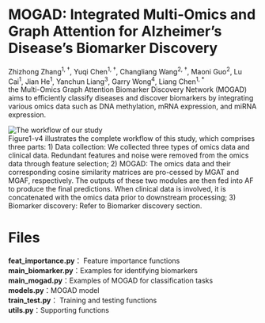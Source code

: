 # MOGAD: Integrated Multi-Omics and Graph Attention for Alzheimer’s Disease’s Biomarker Discovery
Zhizhong Zhang<sup>1, †</sup>, Yuqi Chen<sup>1, †</sup>, Changliang Wang<sup>2, †</sup>, Maoni Guo<sup>2</sup>, Lu Cai<sup>1</sup>, Jian He<sup>1</sup>, Yanchun Liang<sup>3</sup>, Garry Wong<sup>4</sup>, Liang Chen<sup>1, *</sup>  
the Multi-Omics Graph Attention Biomarker Discovery Network (MOGAD) aims to efficiently classify diseases and discover biomarkers by integrating various omics data such as DNA methylation, mRNA expression, and miRNA expression.  

![The workflow of our study](Figure1-v4.tiff)  
Figure1-v4 illustrates the complete workflow of this study, which comprises three parts: 1) Data collection: We collected three types of omics data and clinical data. Redundant features and noise were removed from the omics data through feature selection; 2) MOGAD: The omics data and their corresponding cosine similarity matrices are pro-cessed by MGAT and MGAF, respectively. The outputs of these two modules are then fed into AF to produce the final predictions. When clinical data is involved, it is concatenated with the omics data prior to downstream processing; 3) Biomarker discovery: Refer to Biomarker discovery section.

# Files
**feat_importance.py**： Feature importance functions  
**main_biomarker.py**：Examples for identifying biomarkers   
**main_mogad.py**：Examples of MOGAD for classification tasks  
**models.py**：MOGAD model  
**train_test.py**： Training and testing functions  
**utils.py**：Supporting functions   
